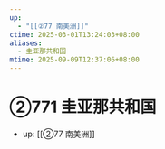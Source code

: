 ```yaml
---
up:
  - "[[②77 南美洲]]"
ctime: 2025-03-01T13:24:03+08:00
aliases:
  - 圭亚那共和国
mtime: 2025-09-09T12:37:06+08:00
---
```


# ②771 圭亚那共和国

- up: [[②77 南美洲]]
